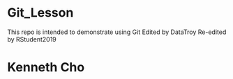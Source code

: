 # Git_Lesson
This repo is intended to demonstrate using Git
Edited by DataTroy
Re-edited by RStudent2019
# Kenneth Cho